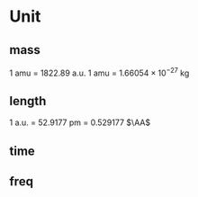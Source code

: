 # Unit
## mass
1 amu = 1822.89 a.u. 
1 amu = $1.66054\times 10^{-27}$ kg

## length
1 a.u. = 52.9177 pm = 0.529177 $\AA$

## time


## freq






